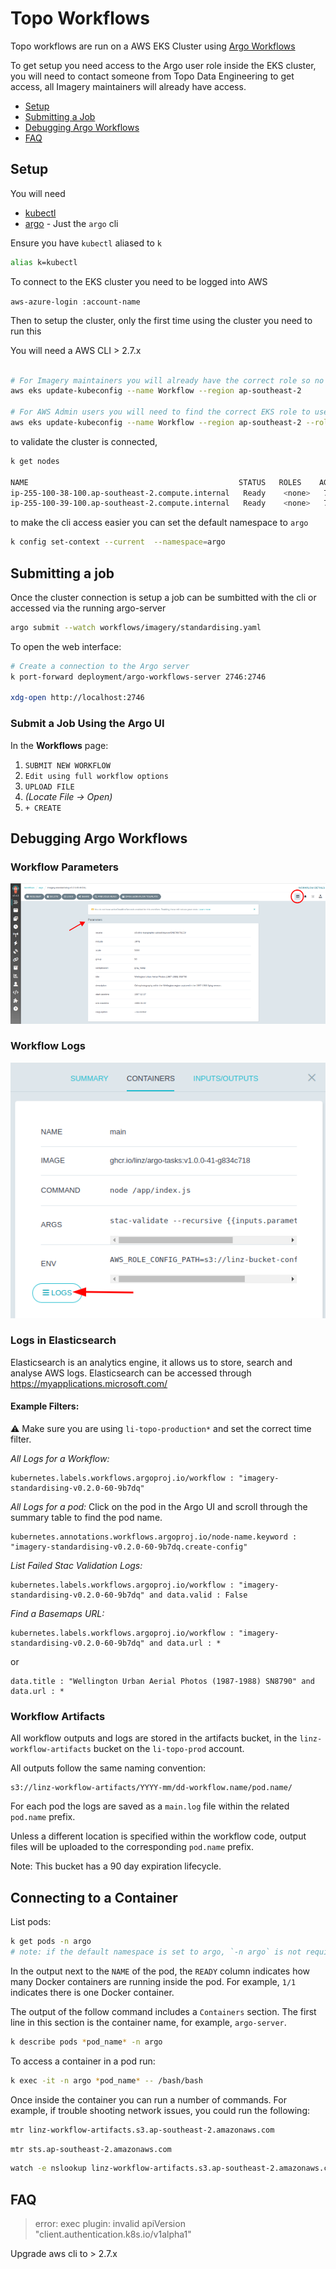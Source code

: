 # Topo Workflows

Topo workflows are run on a AWS EKS Cluster using [Argo Workflows](https://argoproj.github.io/argo-workflows/)

To get setup you need access to the Argo user role inside the EKS cluster, you will need to contact someone from Topo Data Engineering to get access, all Imagery maintainers will already have access.

- [Setup](#setup)
- [Submitting a Job](#submitting-a-job)
- [Debugging Argo Workflows](#debugging-argo-workflows)
- [FAQ](#faq)

## Setup

You will need

- [kubectl](https://kubernetes.io/docs/tasks/tools/)
- [argo](https://github.com/argoproj/argo-workflows/releases/) - Just the `argo` cli

Ensure you have `kubectl` aliased to `k`

```bash
alias k=kubectl
```

To connect to the EKS cluster you need to be logged into AWS

`aws-azure-login :account-name`

Then to setup the cluster, only the first time using the cluster you need to run this

You will need a AWS CLI > 2.7.x

```bash

# For Imagery maintainers you will already have the correct role so no role arn is needed.
aws eks update-kubeconfig --name Workflow --region ap-southeast-2

# For AWS Admin users you will need to find the correct EKS role to use
aws eks update-kubeconfig --name Workflow --region ap-southeast-2 --role-arn arn:aws:iam::...
```

to validate the cluster is connected,

```bash
k get nodes

NAME                                               STATUS   ROLES    AGE    VERSION
ip-255-100-38-100.ap-southeast-2.compute.internal   Ready    <none>   7d   v1.21.12-eks-5308cf7
ip-255-100-39-100.ap-southeast-2.compute.internal   Ready    <none>   7d   v1.21.12-eks-5308cf7
```

to make the cli access easier you can set the default namespace to `argo`

```bash
k config set-context --current  --namespace=argo
```

## Submitting a job

Once the cluster connection is setup a job can be sumbitted with the cli or accessed via the running argo-server

```bash
argo submit --watch workflows/imagery/standardising.yaml
```

To open the web interface:

```bash
# Create a connection to the Argo server
k port-forward deployment/argo-workflows-server 2746:2746

xdg-open http://localhost:2746
```

### Submit a Job Using the Argo UI

In the **Workflows** page:

1. `SUBMIT NEW WORKFLOW`
2. `Edit using full workflow options`
3. `UPLOAD FILE`
4. _(Locate File -> Open)_
5. `+ CREATE`

## Debugging Argo Workflows

### Workflow Parameters

![WorkflowParameters](/docs/workflow_parameters.png)

### Workflow Logs

![WorkflowLogs](/docs/workflow_logs.png)

### Logs in Elasticsearch

Elasticsearch is an analytics engine, it allows us to store, search and analyse AWS logs.
Elasticsearch can be accessed through https://myapplications.microsoft.com/

#### Example Filters:

:warning: Make sure you are using `li-topo-production*` and set the correct time filter.

_All Logs for a Workflow:_

```
kubernetes.labels.workflows.argoproj.io/workflow : "imagery-standardising-v0.2.0-60-9b7dq"
```

_All Logs for a pod:_
Click on the pod in the Argo UI and scroll through the summary table to find the pod name.

```
kubernetes.annotations.workflows.argoproj.io/node-name.keyword : "imagery-standardising-v0.2.0-60-9b7dq.create-config"
```

_List Failed Stac Validation Logs:_

```
kubernetes.labels.workflows.argoproj.io/workflow : "imagery-standardising-v0.2.0-60-9b7dq" and data.valid : False
```

_Find a Basemaps URL:_

```
kubernetes.labels.workflows.argoproj.io/workflow : "imagery-standardising-v0.2.0-60-9b7dq" and data.url : *
```

or

```
data.title : "Wellington Urban Aerial Photos (1987-1988) SN8790" and data.url : *
```

### Workflow Artifacts

All workflow outputs and logs are stored in the artifacts bucket, in the `linz-workflow-artifacts` bucket on the `li-topo-prod` account.

All outputs follow the same naming convention:

```
s3://linz-workflow-artifacts/YYYY-mm/dd-workflow.name/pod.name/
```

For each pod the logs are saved as a `main.log` file within the related `pod.name` prefix.

Unless a different location is specified within the workflow code, output files will be uploaded to the corresponding `pod.name` prefix.

Note: This bucket has a 90 day expiration lifecycle.

## Connecting to a Container

List pods:

```bash
k get pods -n argo
# note: if the default namespace is set to argo, `-n argo` is not required.
```

In the output next to the `NAME` of the pod, the `READY` column indicates how many Docker containers are running inside the pod. For example, `1/1` indicates there is one Docker container.

The output of the follow command includes a `Containers` section. The first line in this section is the container name, for example, `argo-server`.

```bash
k describe pods *pod_name* -n argo
```

To access a container in a pod run:

```bash
k exec -it -n argo *pod_name* -- /bash/bash
```

Once inside the container you can run a number of commands.
For example, if trouble shooting network issues, you could run the following:

```bash
mtr linz-workflow-artifacts.s3.ap-southeast-2.amazonaws.com
```

```bash
mtr sts.ap-southeast-2.amazonaws.com
```

```bash
watch -e nslookup linz-workflow-artifacts.s3.ap-southeast-2.amazonaws.com
```

## FAQ

> error: exec plugin: invalid apiVersion "client.authentication.k8s.io/v1alpha1"

Upgrade aws cli to > 2.7.x
